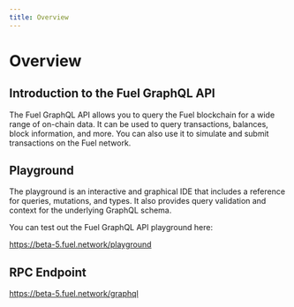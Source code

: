```yaml
---
title: Overview
---
```


# Overview

## Introduction to the Fuel GraphQL API

The Fuel GraphQL API allows you to query the Fuel blockchain for a wide range of on-chain data. It can be used to query transactions, balances, block information, and more. You can also use it to simulate and submit transactions on the Fuel network.

## Playground

The playground is an interactive and graphical IDE that includes a reference for queries, mutations, and types. It also provides query validation and context for the underlying GraphQL schema.

You can test out the Fuel GraphQL API playground here:

https://beta-5.fuel.network/playground

## RPC Endpoint

https://beta-5.fuel.network/graphql
